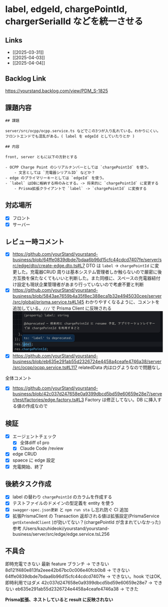 # label, edgeId, chargePointId, chargerSerialId などを統一させる

## Links

- [[2025-03-31]]
- [[2025-04-03]]
- [[2025-04-04]]


## Backlog Link

https://yourstand.backlog.com/view/PDM_S-1825

## 課題内容

```
## 課題

server/src/ocpp/ocpp.service.ts などでこの3つが入り乱れている。わかりにくい。
フロントエンドでも混乱がある。( label を edgeId としていたりとか )

## 内容

front, server ともに以下の方針とする

- OCPP Charge Point のシリアルナンバーとしては `chargePointId` を使う。
    - 文言としては `充電器シリアルID` などか？
- edge のプライマリーキーとしては `edgeId` を使う。
- `label` はDBに格納する時のみとする。-> 将来的に `chargePointId` に変更する
    - Prisma拡張クライアントで `label` -> `chargePointId` に変換する
```

## 対応場所

- [x] フロント
- [x] サーバー

## レビュー時コメント

- [x] https://github.com/yourStand/yourstand-business/blob/64ffe0839dbde7bdaa6b96d15cfc44cdcd7407fe/server/src/edge/dto/create-edge.dto.ts#L7 DTO は `label` -> `chargePointId` に変更した。充電器CRUD 周りは基本システム管理者しか触らないので厳密に後方互換を保たなくてもいいと判断した。また同様に、スペースの充電器紐付け設定も現状企業管理者があまり行っていないので考慮不要と判断
- [x] https://github.com/yourStand/yourstand-business/blob/5843ae7659b4a35f8ec388eca1b32e4945030cee/server/src/global/prisma.service.ts#L145 わかりやすくなるように、コメントを追加している。`///` で Prisma Client に反映される
![](i/%E3%82%B9%E3%82%AF%E3%83%AA%E3%83%BC%E3%83%B3%E3%82%B7%E3%83%A7%E3%83%83%E3%83%88%202025-03-31%2014.06.50.png)
- [x] https://github.com/yourStand/yourstand-business/blob/eb635e291ab55d2326724e4458a4ceafe4746a38/server/src/ocpp/ocpp.service.ts#L117 relatedData 内はログようなので問題なし

全体コメント
- [x] https://github.com/yourStand/yourstand-business/blob/42c037d247658e0a9399dbcd5bd59e60659e28e7/server/test/factories/edge.factory.ts#L3 Factory は修正してない。DB に挿入する値の作成なので

## 検証

- [x] エージェントチェック
	- [x] 全体diff o1 pro 
	- [x] Claude Code /review

- [x] edge CRUD
- [x] spaece に edge 設定
- [x] 充電開始、終了

## 後続タスク作成

- [x] label の替わり `chargePointId` のカラムを作成する
- [x] テストファイルのドメインの型定義を entity を使う
- [x] `swagger-spec.json更新` と `npm run sta` し忘れ防ぐ CI 追加
- [x] 拡張PrismaClient の Transaction 返却される値は拡張設定(PrismaService `getExtendedClient` )が効いてない？(chargePointId が含まれていなかった) 参考 /Users/kazuhideoki/yourstand/yourstand-business/server/src/edge/edge.service.tsL256

## 不具合

即時充電できない
最新 feature ブランチ -> できない
8d121f480e813fa2eee42b67bc0c006e40fcb0b8 -> できない
64ffe0839dbde7bdaa6b96d15cfc44cdcd7407fe -> できない。hook ではOK, 即時利用ではダメ
42c037d247658e0a9399dbcd5bd59e60659e28e7 -> できない
eb635e291ab55d2326724e4458a4ceafe4746a38 -> できた

**Prisma拡張、ネストしていると result に反映されない**
